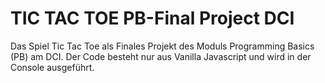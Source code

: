 # TIC TAC TOE PB-Final Project DCI
Das Spiel Tic Tac Toe als Finales Projekt des Moduls Programming Basics (PB) am DCI. Der Code besteht nur aus Vanilla Javascript und wird in der Console ausgeführt.
